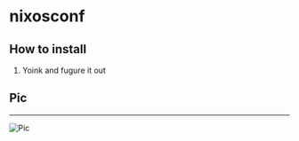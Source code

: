 # nixosconf
## How to install
1. Yoink and fugure it out
## Pic
---
![Pic](https://i.ibb.co/5hHgwr0G/look.png)
